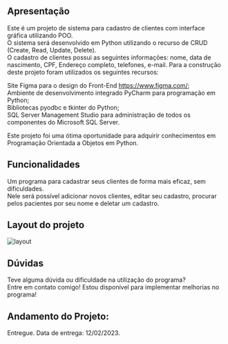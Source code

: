 ## Apresentação
Este é um projeto de sistema para cadastro de clientes com interface gráfica utilizando POO.<br>
O sistema será desenvolvido em Python utilizando o recurso de CRUD (Create, Read, Update, Delete). <br>
O cadastro de clientes possui as seguintes informações: nome, data de nascimento, CPF, Endereço completo, telefones, e-mail.
Para a construção deste projeto foram utilizados os seguintes recursos:<br>

Site Figma para o design do Front-End https://www.figma.com/; <br>
Ambiente de desenvolvimento integrado PyCharm para programação em Python; <br>
Bibliotecas pyodbc e tkinter do Python; <br>
SQL Server Management Studio para administração de todos os componentes do Microsoft SQL Server.<br>

Este projeto foi uma ótima oportunidade para adquirir conhecimentos em Programação Orientada a Objetos em Python.<br>

## Funcionalidades
Um programa para cadastrar seus clientes de forma mais eficaz, sem dificuldades. <br>
Nele será possível adicionar novos clientes, editar seu cadastro, procurar pelos pacientes por seu nome e deletar um cadastro.

## Layout do projeto
![layout](https://user-images.githubusercontent.com/109561962/218923563-9f013c32-e36d-44a5-abb0-08e61086bf88.jpg)

## Dúvidas
Teve alguma dúvida ou dificuldade na utilização do programa?<br>
Entre em contato comigo! Estou disponível para implementar melhorias no programa!<br>

## Andamento do Projeto:
Entregue. Data de entrega: 12/02/2023.
